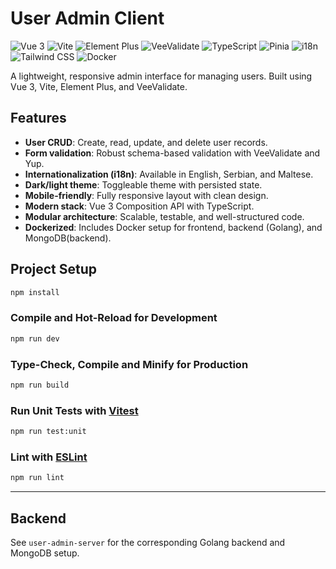 # User Admin Client

![Vue 3](https://img.shields.io/badge/Vue-3.x-42b883?logo=vue.js)
![Vite](https://img.shields.io/badge/Vite-frontend-646cff?logo=vite)
![Element Plus](https://img.shields.io/badge/Element_Plus-UI-blue?logo=element)
![VeeValidate](https://img.shields.io/badge/VeeValidate-Validation-green)
![TypeScript](https://img.shields.io/badge/TypeScript-Strict-blue?logo=typescript)
![Pinia](https://img.shields.io/badge/Pinia-State_Management-yellow)
![i18n](https://img.shields.io/badge/i18n-EN%2FSR%2FMT-purple)
![Tailwind CSS](https://img.shields.io/badge/Tailwind_CSS-Utility--First-38bdf8?logo=tailwindcss)
![Docker](https://img.shields.io/badge/Dockerized-FE%2FBE%2FMongo-blue?logo=docker)

A lightweight, responsive admin interface for managing users. Built using Vue 3, Vite, Element Plus, and VeeValidate.

## Features

- **User CRUD**: Create, read, update, and delete user records.
- **Form validation**: Robust schema-based validation with VeeValidate and Yup.
- **Internationalization (i18n)**: Available in English, Serbian, and Maltese.
- **Dark/light theme**: Toggleable theme with persisted state.
- **Mobile-friendly**: Fully responsive layout with clean design.
- **Modern stack**: Vue 3 Composition API with TypeScript.
- **Modular architecture**: Scalable, testable, and well-structured code.
- **Dockerized**: Includes Docker setup for frontend, backend (Golang), and MongoDB(backend).

## Project Setup

```bash
npm install
```

### Compile and Hot-Reload for Development

```bash
npm run dev
```

### Type-Check, Compile and Minify for Production

```bash
npm run build
```

### Run Unit Tests with [Vitest](https://vitest.dev/)

```bash
npm run test:unit
```

### Lint with [ESLint](https://eslint.org/)

```bash
npm run lint
```

---

## Backend

See `user-admin-server` for the corresponding Golang backend and MongoDB setup.
